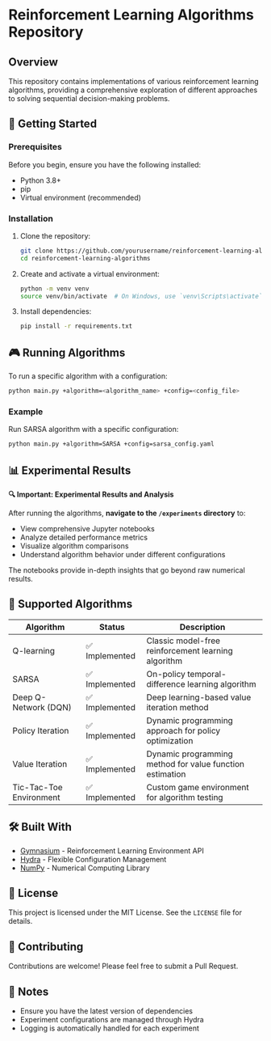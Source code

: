 # Reinforcement Learning Algorithms Repository

## Overview

This repository contains implementations of various reinforcement learning algorithms, providing a comprehensive exploration of different approaches to solving sequential decision-making problems.

## 🚀 Getting Started

### Prerequisites

Before you begin, ensure you have the following installed:
- Python 3.8+
- pip
- Virtual environment (recommended)

### Installation

1. Clone the repository:
   ```bash
   git clone https://github.com/yourusername/reinforcement-learning-algorithms.git
   cd reinforcement-learning-algorithms
   ```

2. Create and activate a virtual environment:
   ```bash
   python -m venv venv
   source venv/bin/activate  # On Windows, use `venv\Scripts\activate`
   ```

3. Install dependencies:
   ```bash
   pip install -r requirements.txt
   ```

## 🎮 Running Algorithms

To run a specific algorithm with a configuration:

```bash
python main.py +algorithm=<algorithm_name> +config=<config_file>
```

### Example

Run SARSA algorithm with a specific configuration:

```bash
python main.py +algorithm=SARSA +config=sarsa_config.yaml
```

## 📊 Experimental Results

**🔍 Important: Experimental Results and Analysis**

After running the algorithms, **navigate to the `/experiments` directory** to:
- View comprehensive Jupyter notebooks
- Analyze detailed performance metrics
- Visualize algorithm comparisons
- Understand algorithm behavior under different configurations

The notebooks provide in-depth insights that go beyond raw numerical results.

## 🧩 Supported Algorithms

| Algorithm | Status | Description |
|-----------|--------|-------------|
| Q-learning | ✅ Implemented | Classic model-free reinforcement learning algorithm |
| SARSA | ✅ Implemented | On-policy temporal-difference learning algorithm |
| Deep Q-Network (DQN) | ✅ Implemented | Deep learning-based value iteration method |
| Policy Iteration | ✅ Implemented | Dynamic programming approach for policy optimization |
| Value Iteration | ✅ Implemented | Dynamic programming method for value function estimation |
| Tic-Tac-Toe Environment | ✅ Implemented | Custom game environment for algorithm testing |

## 🛠 Built With

- [Gymnasium](https://gymnasium.farama.org/) - Reinforcement Learning Environment API
- [Hydra](https://hydra.cc/) - Flexible Configuration Management
- [NumPy](https://numpy.org/) - Numerical Computing Library

## 📝 License

This project is licensed under the MIT License. See the `LICENSE` file for details.

## 🤝 Contributing

Contributions are welcome! Please feel free to submit a Pull Request.

## 📌 Notes

- Ensure you have the latest version of dependencies
- Experiment configurations are managed through Hydra
- Logging is automatically handled for each experiment
